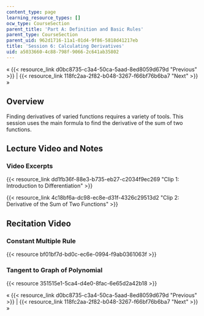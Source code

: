 ```yaml
---
content_type: page
learning_resource_types: []
ocw_type: CourseSection
parent_title: 'Part A: Definition and Basic Rules'
parent_type: CourseSection
parent_uid: 962d1716-11a1-01d4-9f86-5818d41217eb
title: 'Session 6: Calculating Derivatives'
uid: a5033660-4c88-798f-9066-2c641ab35802
---
```


« {{< resource_link d0bc8735-c3a4-50ca-5aad-8ed8059d679d "Previous" >}} | {{< resource_link 118fc2aa-2f82-b048-3267-f66bf76b6ba7 "Next" >}} »

Overview
--------

Finding derivatives of varied functions requires a variety of tools. This session uses the main formula to find the derivative of the sum of two functions.

Lecture Video and Notes
-----------------------

### Video Excerpts

{{< resource_link dd1fb36f-88e3-b735-eb27-c2034f9ec269 "Clip 1: Introduction to Differentiation" >}}

{{< resource_link 4c18bf6a-dc98-ec8e-d31f-4326c29513d2 "Clip 2: Derivative of the Sum of Two Functions" >}}

Recitation Video
----------------

### Constant Multiple Rule

{{< resource bf01bf7d-bd0c-ec6e-0994-f9ab0361063f >}}

### Tangent to Graph of Polynomial

{{< resource 351515e1-5ca4-d4e0-8fac-6e65d2a42b18 >}}

« {{< resource_link d0bc8735-c3a4-50ca-5aad-8ed8059d679d "Previous" >}} | {{< resource_link 118fc2aa-2f82-b048-3267-f66bf76b6ba7 "Next" >}} »